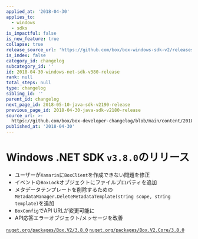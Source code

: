 ```yaml
---
applied_at: '2018-04-30'
applies_to:
  - windows
  - sdks
is_impactful: false
is_new_feature: true
collapse: true
release_source_url: 'https://github.com/box/box-windows-sdk-v2/releases/tag/v3.8.0'
is_index: false
category_id: changelog
subcategory_id: ''
id: 2018-04-30-windows-net-sdk-v380-release
rank: null
total_steps: null
type: changelog
sibling_id: ''
parent_id: changelog
next_page_id: 2018-05-10-java-sdk-v2190-release
previous_page_id: 2018-04-30-java-sdk-v2180-release
source_url: >-
  https://github.com/box/box-developer-changelog/blob/main/content/2018/04-30-windows-net-sdk-v380-release.md
published_at: '2018-04-30'
---
```

# Windows .NET SDK `v3.8.0`のリリース

* ユーザーが`Xamarin`に`BoxClient`を作成できない問題を修正
* イベントの`BoxLock`オブジェクトにファイルプロパティを追加
* メタデータテンプレートを削除するための`MetadataManager.DeleteMetadataTemplate(string scope, string template)`を追加
* `BoxConfig`でAPI URLが変更可能に
* API応答エラーオブジェクト/メッセージを改善

[`nuget.org/packages/Box.V2/3.8.0`](https://www.nuget.org/packages/Box.V2/3.8.0)
[`nuget.org/packages/Box.V2.Core/3.8.0`](https://www.nuget.org/packages/Box.V2.Core/3.8.0)
